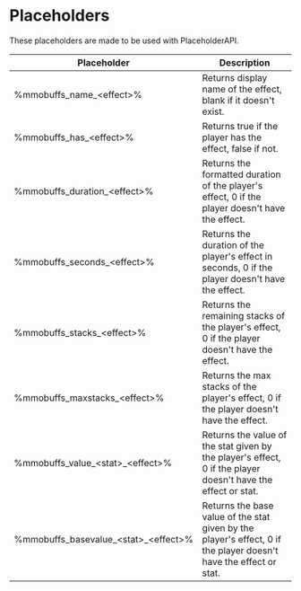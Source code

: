 # Placeholders

These placeholders are made to be used with PlaceholderAPI.

| Placeholder                               | Description                                                                                                       |
| ----------------------------------------- | ----------------------------------------------------------------------------------------------------------------- |
| %mmobuffs\_name\_\<effect>%               | Returns display name of the effect, blank if it doesn't exist.                                                    |
| %mmobuffs\_has\_\<effect>%                | Returns true if the player has the effect, false if not.                                                          |
| %mmobuffs\_duration\_\<effect>%           | Returns the formatted duration of the player's effect, 0 if the player doesn't have the effect.                   |
| %mmobuffs\_seconds\_\<effect>%            | Returns the duration of the player's effect in seconds, 0 if the player doesn't have the effect.                  |
| %mmobuffs\_stacks\_\<effect>%             | Returns the remaining stacks of the player's effect, 0 if the player doesn't have the effect.                     |
| %mmobuffs\_maxstacks\_\<effect>%          | Returns the max stacks of the player's effect, 0 if the player doesn't have the effect.                           |
| %mmobuffs\_value\_\<stat>\_\<effect>%     | Returns the value of the stat given by the player's effect, 0 if the player doesn't have the effect or stat.      |
| %mmobuffs\_basevalue\_\<stat>\_\<effect>% | Returns the base value of the stat given by the player's effect, 0 if the player doesn't have the effect or stat. |
